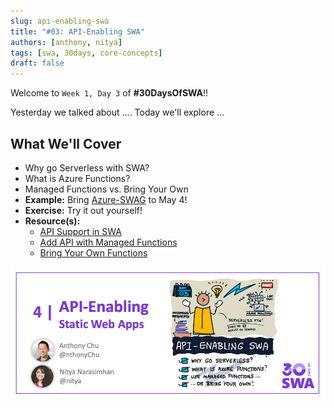 ```yaml
---
slug: api-enabling-swa
title: "#03: API-Enabling SWA"
authors: [anthony, nitya]
tags: [swa, 30days, core-concepts]
draft: false
---
```


Welcome to `Week 1, Day 3` of **#30DaysOfSWA**!! 

Yesterday we talked about .... Today we'll explore ...


## What We'll Cover
 * Why go Serverless with SWA?
 * What is Azure Functions?
 * Managed Functions vs. Bring Your Own
 * **Example:** Bring [Azure-SWAG](https://github.com/sinedied/azure-swag/) to May 4!
 * **Exercise:** Try it out yourself!
 * **Resource(s):** 
    - [API Support in SWA](https://docs.microsoft.com/en-us/azure/static-web-apps/apis)
    - [Add API with Managed Functions](https://docs.microsoft.com/en-us/azure/static-web-apps/add-api?tabs=vanilla-javascript)
    - [Bring Your Own Functions](https://docs.microsoft.com/en-us/azure/static-web-apps/functions-bring-your-own)

![](../static/img/series/03-banner.png)
